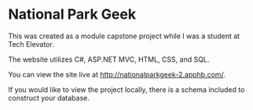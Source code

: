 # National Park Geek

This was created as a module capstone project while I was a student at Tech Elevator. 

The website utilizes C#, ASP.NET MVC, HTML, CSS, and SQL. 

You can view the site live at http://nationalparkgeek-2.apphb.com/. 

If you would like to view the project locally, there is a schema included to construct your database. 
